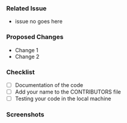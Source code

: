 ### Related Issue
- issue no goes here

### Proposed Changes <!-- Add the changes that you have made -->
- Change 1
- Change 2

### Checklist <!-- Add [x] to the boxes-[] to check on it -->
- [ ] Documentation of the code <!-- Add relevant comments for better readability -->
- [ ] Add your name to the CONTRIBUTORS file 
- [ ] Testing your code in the local machine 

### Screenshots
 <!-- Add relevant screenshots so that the maintainers can understand the code -->
